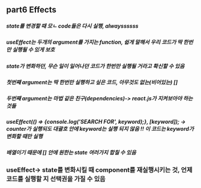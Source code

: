 ## part6 Effects

##### state를 변경할 때 모ㄴ code들은 다시 실행, alwayssssss

##### useEffect는 두개의 argument를 가지는 function, 쉽게 말해서 우리 코드가 딱 한번만 실행될 수 있게 보호

##### state가 변화하던, 무슨 일이 일어나던 코드가 한번만 실행될 거라고 확신할 수 있음

##### 첫번째 argument는 딱 한번만 실행하고 싶은 코드, 아무것도 없는(비어있는) []

##### 두번째 argument는 마법 같은 친구(dependencies)-> react.js가 지켜보아야 하는 것들

##### useEffect(() => {console.log('SEARCH FOR', keyword);}, [keyword]); -> counter가 실행되도 대괄호 안에 keyword는 실행 되지 않음 !! 이 코드는 keyword가 변화할 때만 실행

##### 배열이기 때문에 [] 안에 원한는 state 여러가지 합칠 수 있음

### useEffect-> state를 변화시킬 때 component를 재실행시키는 것, 언제 코드를 실행할 지 선택권을 가질 수 있음
